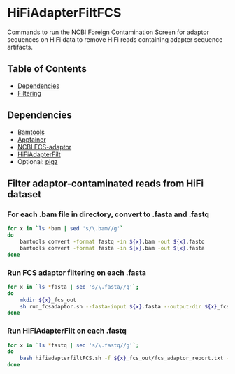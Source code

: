 # HiFiAdapterFiltFCS

Commands to run the NCBI Foreign Contamination Screen for adaptor sequences on HiFi data to remove HiFi reads containing adapter sequence artifacts.

## Table of Contents

- [Dependencies](#dependencies)
- [Filtering](#fcsadaptor)

## Dependencies

- [Bamtools](https://github.com/pezmaster31/bamtools)
- [Apptainer](https://apptainer.org/)
- [NCBI FCS-adaptor](https://github.com/ncbi/fcs/wiki/FCS-adaptor-quickstart)
- [HiFiAdapterFilt](https://github.com/sheinasim-USDA/HiFiAdapterFilt)
- Optional: [pigz](https://zlib.net/pigz/)

## Filter adaptor-contaminated reads from HiFi dataset

### For each .bam file in directory, convert to .fasta and .fastq

```bash
for x in `ls *bam | sed 's/\.bam//g'`
do
    bamtools convert -format fastq -in ${x}.bam -out ${x}.fastq
    bamtools convert -format fasta -in ${x}.bam -out ${x}.fasta
done
```

### Run FCS adaptor filtering on each .fasta

```bash
for x in `ls *fasta | sed 's/\.fasta//g'`;
do
    mkdir ${x}_fcs_out
    sh run_fcsadaptor.sh --fasta-input ${x}.fasta --output-dir ${x}_fcs_out --image fcs-adaptor.sif --container-engine singularity --euk
done
```

### Run HiFiAdapterFilt on each .fastq 

```bash
for x in `ls *fastq | sed 's/\.fastq//g'`;
do
    bash hifiadapterfiltFCS.sh -f ${x}_fcs_out/fcs_adaptor_report.txt -r ${x}.fastq -t 48 
done
```